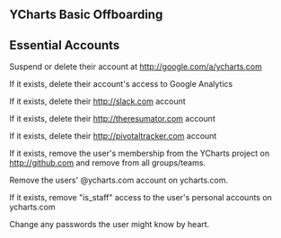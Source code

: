 ## YCharts Basic Offboarding

## Essential Accounts

Suspend or delete their account at http://google.com/a/ycharts.com

If it exists, delete their account's access to Google Analytics

If it exists, delete their http://slack.com account

If it exists, delete their http://theresumator.com account

If it exists, delete their http://pivotaltracker.com account

If it exists, remove the user's membership from the YCharts project on http://github.com and remove from all groups/teams.

Remove the users' @ycharts.com account on ycharts.com.

If it exists, remove "is_staff" access to the user's personal accounts on ycharts.com

Change any passwords the user might know by heart.
